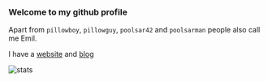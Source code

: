 <!---
poolsar42/poolsar42 is a ✨ special ✨ repository because its `README.md` (this file) appears on your GitHub profile.
You can click the Preview link to take a look at your changes.
--->
 ### Welcome to my github profile
 
Apart from `pillowboy`, `pillowguy`, `poolsar42` and `poolsarman` people also call me Emil.

I have a [website](https://pillowguy.me) and [blog](https://blog.pillowguy.me)

![stats](https://github-readme-stats.vercel.app/api?username=poolsar42&count_private=true&include_all_commits=true&show_icons=true&theme=midnight-purple)  
